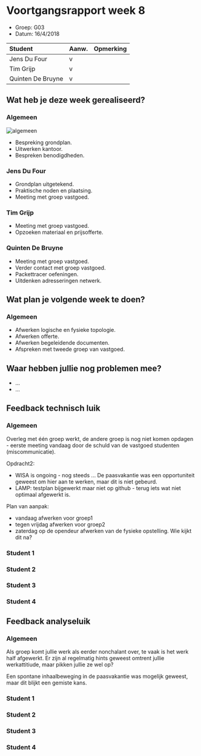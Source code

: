   # Voortgangsrapport week 8

* Groep: G03  
* Datum: 16/4/2018

| Student  | Aanw. | Opmerking |
| :---     | :---  | :---      |
| Jens Du Four |  v     |           |
| Tim Grijp |   v    |           |
| Quinten De Bruyne |   v    |           |


## Wat heb je deze week gerealiseerd?

### Algemeen

![algemeen](https://github.com/HoGentTIN/p2ops-g03/blob/master/weekrapport/img/Schermopname%20(7).png)

* Bespreking grondplan.  
* Uitwerken kantoor.  
* Bespreken benodigdheden.  


### Jens Du Four

* Grondplan uitgetekend.  
* Praktische noden en plaatsing.
* Meeting met groep vastgoed.  


### Tim Grijp

* Meeting met groep vastgoed.  
* Opzoeken materiaal en prijsofferte.  


### Quinten De Bruyne

* Meeting met groep vastgoed.  
* Verder contact met groep vastgoed.  
* Packettracer oefeningen.  
* Uitdenken adresseringen netwerk. 





## Wat plan je volgende week te doen?

### Algemeen
* Afwerken logische en fysieke topologie.  
* Afwerken offerte.  
* Afwerken begeleidende documenten.  
* Afspreken met tweede groep van vastgoed.  

## Waar hebben jullie nog problemen mee?

* ...
* ...

## Feedback technisch luik

### Algemeen

Overleg met één groep werkt, de andere groep is nog niet komen opdagen - eerste meeting vandaag door de schuld van de vastgoed studenten (miscommunicatie).

Opdracht2:
- WISA is ongoing - nog steeds ... De paasvakantie was een opportuniteit geweest om hier aan te werken, maar dit is niet gebeurd.
- LAMP: testplan bijgewerkt maar niet op github - terug iets wat niet optimaal afgewerkt is.

Plan van aanpak:
- vandaag afwerken voor groep1
- tegen vrijdag afwerken voor groep2
- zaterdag op de opendeur afwerken van de fysieke opstelling. Wie kijkt dit na?


### Student 1
### Student 2
### Student 3
### Student 4

## Feedback analyseluik

### Algemeen

Als groep komt jullie werk als eerder nonchalant over, te vaak is het werk half afgewerkt. 
Er zijn al regelmatig hints geweest omtrent jullie werkattitiude, maar pikken jullie ze wel op?

Een spontane inhaalbeweging in de paasvakantie was mogelijk geweest, maar dit blijkt een gemiste kans.

### Student 1
### Student 2
### Student 3
### Student 4
